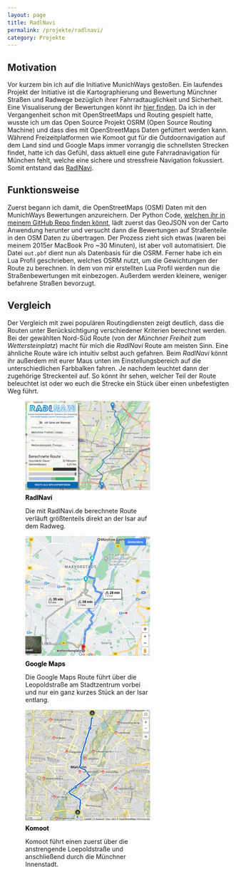 ```yaml
---
layout: page
title: RadlNavi
permalink: /projekte/radlnavi/
category: Projekte
---
```


## Motivation

Vor kurzem bin ich auf die Initiative MunichWays gestoßen. Ein laufendes Projekt der Initiative ist die Kartographierung und Bewertung Münchner Straßen und Radwege bezüglich ihrer Fahrradtauglichkeit und Sicherheit. Eine Visualiserung der Bewertungen könnt ihr [hier finden](https://usocialmaps.carto.com/builder/dfd7b295-73a7-4dfe-85e6-933dd7fe5787).
Da ich in der Vergangenheit schon mit OpenStreetMaps und Routing gespielt hatte, wusste ich um das Open Source Projekt OSRM (Open Source Routing Machine) und dass dies mit OpenStreetMaps Daten gefüttert werden kann.
Während Freizeitplatformen wie Komoot gut für die Outdoornavigation auf dem Land sind und Google Maps immer vorrangig die schnellsten Strecken findet, hatte ich das Gefühl, dass aktuell eine gute Fahrradnavigation für München fehlt, welche eine sichere und stressfreie Navigation fokussiert. Somit entstand das [RadlNavi](https://www.radlnavi.de).

## Funktionsweise

Zuerst begann ich damit, die OpenStreetMaps (OSM) Daten mit den MunichWays Bewertungen anzureichern. Der Python Code, [welchen ihr in meinem GitHub Repo finden könnt](https://github.com/floschnell/munichways-routing), lädt zuerst das GeoJSON von der Carto Anwendung herunter und versucht dann die Bewertungen auf Straßenteile in den OSM Daten zu übertragen. Der Prozess zieht sich etwas (waren bei meinem 2015er MacBook Pro ~30 Minuten), ist aber voll automatisiert. Die Datei `out.pbf` dient nun als Datenbasis für die OSRM. Ferner habe ich ein Lua Profil geschrieben, welches OSRM nutzt, um die Gewichtungen der Route zu berechnen. In dem von mir erstellten Lua Profil werden nun die Straßenbewertungen mit einbezogen. Außerdem werden kleinere, weniger befahrene Straßen bevorzugt.

## Vergleich

Der Vergleich mit zwei populären Routingdiensten zeigt deutlich, dass die Routen unter Berücksichtigung verschiedener Kriterien berechnet werden. Bei der gewählten Nord-Süd Route (von der *Münchner Freiheit* zum *Wettersteinplatz*) macht für mich die *RadlNavi* Route am meisten Sinn. Eine ähnliche Route wäre ich intuitiv selbst auch gefahren. Beim *RadlNavi* könnt ihr außerdem mit eurer Maus unten im Einstellungsbereich auf die unterschiedlichen Farbbalken fahren. Je nachdem leuchtet dann der zugehörige Streckenteil auf. So könnt ihr sehen, welcher Teil der Route beleuchtet ist oder wo euch die Strecke ein Stück über einen unbefestigten Weg führt.

<div class="catalog" markdown="1">
<p>
<figure style="max-width:280px;">
<img alt="Route berechnet mit RadlNavi" src="/img/radlnavi/route-radlnavi.png" />
<figcaption>
<div style="color: black;font-weight: bold;line-height: 27px;height: 35px;">RadlNavi</div>
Die mit RadlNavi.de berechnete Route verläuft größtenteils direkt an der Isar auf dem Radweg.
</figcaption>
</figure>

<figure style="max-width:280px;">
<img alt="Route berechnet mit Google Maps" src="/img/radlnavi/route-gmaps.png" />
<figcaption>
<div style="color: black;font-weight: bold;line-height: 27px;height: 35px;">Google Maps</div>
Die Google Maps Route führt über die Leopoldstraße am Stadtzentrum vorbei und nur ein ganz kurzes Stück an der Isar entlang.
</figcaption>
</figure>

<figure style="max-width:280px;">
<img alt="Route berechnet mit Komoot" src="/img/radlnavi/route-komoot.png" />
<figcaption>
<div style="color: black;font-weight: bold;line-height: 27px;height: 35px;">Komoot</div>
Komoot führt einen zuerst über die anstrengende Loepoldstraße und anschließend durch die Münchner Innenstadt.
</figcaption>
</figure>
</p>
</div>